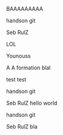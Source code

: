 BAAAAAAAAA


handson git

Seb RulZ

LOL

Younouss

A
A
formation
blal

test test

handson git

Seb RulZ
hello world

handson git

Seb RulZ
bla